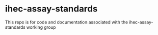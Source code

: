 ihec-assay-standards
====================

This repo is for code and documentation associated with the ihec-assay-standards working group
